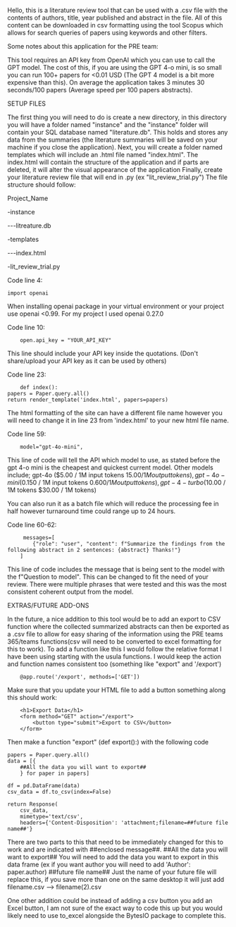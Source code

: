 Hello, this is a literature review tool that can be used with a .csv file with the contents of authors, title, year published and abstract in the file. 
All of this content can be downloaded in csv formatting using the tool Scopus which allows for search queries of papers using keywords and other filters.






Some notes about this application for the PRE team:

This tool requires an API key from OpenAI which you can use to call the GPT model. The cost of this, if you are using the GPT 4-o mini, is so small you can run 100+ papers for <0.01 USD (The GPT 4 model is a bit more expensive than this). On average the application takes 3 minutes 30 seconds/100 papers (Average speed per 100 papers abstracts).

SETUP FILES

The first thing you will need to do is create a new directory, in this directory you will have a folder named "instance" and the "instance" folder will contain your SQL database named "literature.db". This holds and stores any data from the summaries (the literature summaries will be saved on your machine if you close the application).
Next, you will create a folder named templates which will include an .html file named "index.html". The index.html will contain the structure of the application and if parts are deleted, it will alter the visual appearance of the application
Finally, create your literature review file that will end in .py (ex "lit_review_trial.py")
The file structure should follow:

Project_Name

-instance

---litreature.db

-templates

---index.html

-lit_review_trial.py

Code line 4:

	import openai

When installing openai package in your virtual environment or your project use openai <0.99. For my project I used openai 0.27.0

Code line 10:

		open.api_key = "YOUR_API_KEY"
  
This line should include your API key inside the quotations. (Don't share/upload your API key as it can be used by others)

Code line 23:

		def index():
    papers = Paper.query.all()
    return render_template('index.html', papers=papers)

The html formatting of the site can have a different file name however you will need to change it in line 23 from 'index.html' to your new html file name. 

Code line 59:

		model="gpt-4o-mini",

This line of code will tell the API which model to use, as stated before the gpt 4-o mini is the cheapest and quickest current model. Other models include;
gpt-4o ($5.00 / 1M input tokens $15.00 / 1M output tokens),
gpt-4o-mini ($0.150 / 1M input tokens $0.600 / 1M output tokens),
gpt-4-turbo ($10.00 / 1M tokens $30.00 / 1M tokens)

You can also run it as a batch file which will reduce the processing fee in half however turnaround time could range up to 24 hours.

Code line 60-62:

		 messages=[
            {"role": "user", "content": f"Summarize the findings from the following abstract in 2 sentences: {abstract} Thanks!"}
        ]

This line of code includes the message that is being sent to the model with the f"Question to model". This can be changed to fit the need of your review. There were multiple phrases that were tested and this was the most consistent coherent output from the model.






EXTRAS/FUTURE ADD-ONS

In the future, a nice addition to this tool would be to add an export to CSV function where the collected summarized abstracts can then be exported as a .csv file to allow for easy sharing of the information using the PRE teams 365/teams functions(csv will need to be converted to excel formatting for this to work). To add a function like this I would follow the relative format I have been using starting with the usula functions. I would keep the action and function names consistent too (something like "export" and '/export')

		@app.route('/export', methods=['GET'])
  
Make sure that you update your HTML file to add a button something along this should work:

		<h1>Export Data</h1>
		<form method="GET" action="/export">
  		  	<button type="submit">Export to CSV</button>
		</form>

Then make a function "export" (def export():) with the following code  

	papers = Paper.query.all()
    data = [{
    	##All the data you will want to export##
        } for paper in papers]

    df = pd.DataFrame(data)
    csv_data = df.to_csv(index=False)

    return Response(
        csv_data,
        mimetype='text/csv',
        headers={'Content-Disposition': 'attachment;filename=##future file name##'}

There are two parts to this that need to be immediately changed for this to work and are indicated with ##enclosed message##. 
##All the data you will want to export##
You will need to add the data you want to export in this data frame (ex if you want author you will need to add 'Author': paper.author)
##future file name##
Just the name of your future file will replace this, if you save more than one on the same desktop it will just add filename.csv --> filename(2).csv 

One other addition could be instead of adding a csv button you add an Excel button, I am not sure of the exact way to code this up but you would likely need to use to_excel alongside the BytesIO package to complete this.
















